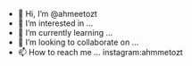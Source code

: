 - 👋 Hi, I’m @ahmeetozt
- 👀 I’m interested in ...
- 🌱 I’m currently learning ...
- 💞️ I’m looking to collaborate on ...
- 📫 How to reach me ...
instagram:ahmmetozt
<!---
ahmeetozt/ahmeetozt is a ✨ special ✨ repository because its `README.md` (this file) appears on your GitHub profile.
You can click the Preview link to take a look at your changes.
--->

